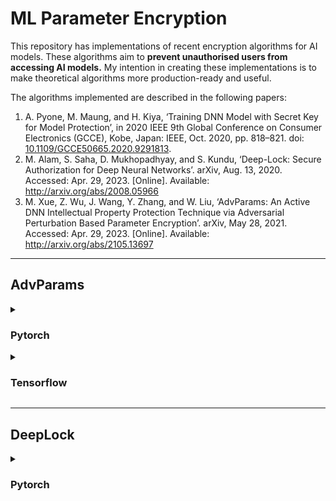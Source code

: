 # ML Parameter Encryption

This repository has implementations of recent encryption algorithms for AI models. These algorithms aim to **prevent unauthorised users from accessing AI models.** My intention in creating these implementations is to make theoretical algorithms more production-ready and useful. 

The algorithms implemented are described in the following papers: 
1. A. Pyone, M. Maung, and H. Kiya, ‘Training DNN Model with Secret Key for Model Protection’, in 2020 IEEE 9th Global Conference on Consumer Electronics (GCCE), Kobe, Japan: IEEE, Oct. 2020, pp. 818–821. doi: [10.1109/GCCE50665.2020.9291813](https://doi.org/10.1109/GCCE50665.2020.9291813).
2. M. Alam, S. Saha, D. Mukhopadhyay, and S. Kundu, ‘Deep-Lock: Secure Authorization for Deep Neural Networks’. arXiv, Aug. 13, 2020. Accessed: Apr. 29, 2023. \[Online\]. Available: http://arxiv.org/abs/2008.05966
3. M. Xue, Z. Wu, J. Wang, Y. Zhang, and W. Liu, ‘AdvParams: An Active DNN Intellectual Property Protection Technique via Adversarial Perturbation Based Parameter Encryption’. arXiv, May 28, 2021. Accessed: Apr. 29, 2023. \[Online\]. Available: http://arxiv.org/abs/2105.13697




--------------------




## AdvParams

<details><summary><h3>Pytorch</h3></summary>

This algorithm currently has a Pytorch implementation for any model derived from the [`torch.jit.ScriptModule`](https://pytorch.org/docs/stable/generated/torch.jit.ScriptModule.html#torch.jit.ScriptModule) or [`torch.nn.Module`](https://pytorch.org/docs/stable/generated/torch.nn.Module.html) class. 

Models can easily be converted between these two formats. Still, the **Module-based usage section is ideal for beginners** since it shows how to apply the core encryption functions to the common `torch.nn.Module` format.

[See this Kaggle notebook for a demo](https://www.kaggle.com/code/madhavmalhotra/advparams-parameter-encryption/notebook) of the AdvParam algorithm.




<details><summary><h3>Script-based Usage</h3></summary>

Download `/adv_params/adv_prams_pt.py` from this repository into some directory. In that same directory, **save your model** using code like the following: 

```python
import torch

# Example pretrained model. Replace with your own model.
model = torch.hub.load('pytorch/vision:v0.10.0', 'mobilenet_v2', pretrained=True)

# Convert torch.nn.Module to torch.jit.ScriptModule
model_scripted = torch.jit.script(model)

# Once you have a torch.jit.ScriptModule, save it
model_scripted.save('model_scripted.pt')
```

In addition, **save preprocessed data and associated labels** in that directory (in numpy or Pytorch pickled format). This data should be ready to directly load and input to your model's feedforward function. For an example, download the pretrained [MobileNetV2](https://paperswithcode.com/method/mobilenetv2) model and a subset of 1000 preprocessed images from the [ImageNet dataset](https://www.kaggle.com/c/imagenet-object-localization-challenge) from [this Kaggle dataset](https://kaggle.com/datasets/46f0aca63f7c255adb88e2608635096e2f423fcc7e7efb35d3c0180416f3a809).

**To encrypt the model, use the following command**. It specifies that the script should get encryption data from `encrypt_imgs.npy`, get encryption labels from `encrypt_labels.npy`, and load the model from `model_scripted.pt`. 
```bash
python3 adv_params_pt.py encrypt_imgs.npy encrypt_labels.npy model_scripted.pt
```

As an output, the script will save a secret key necessary to decrypt the model in `decryption_key.pkl`. Also, it will save the encrypted model to `encrypted_model.pt`. You can **decrypt the model** with this data using this command. It specifies that the script should get the decryption key and encrypted model from the above files, decrypt the model, and then save the decrypted model as `decrypted_model.pt`. 
```bash
python3 adv_params_pt.py decryption_key.pkl decrypted_model.pt encrypted_model.pt --decrypt-mode
```

To see other script options, run 
```
python3 adv_params_pt.py --help

usage: adv_params_pt.py [-h] [--disable-gpu] [--json-key] [--pt-data] [--decrypt-mode] [--output-model OUTPUT_MODEL] [--output-key OUTPUT_KEY] [-l MAX_LAYERS] [-b BATCH_SIZE]
                        [-p MAX_PARAMS] [-d BOUNDARY_DISTANCE] [-s STEP_SIZE] [-m LOSS_MULTIPLE]
                        data labels model

ADVERSARIAL PARAMETER ENCRYPTION This script encrypts the parameters of an input Pytorch model. The following dependencies must be installed: `json`, `torch`, `random`, `pickle`, `argparse`, `numpy`, and `datetime`.

positional arguments:
  data                  Filepath for encryption data (or secret key in decrypt mode)
  labels                Filepath for encryption labels (or location to save decrypted model in decrypt mode)
  model                 Filepath for torchscript model to encrypt/decrypt

options:
  -h, --help            show this help message and exit
  --disable-gpu         Disable GPU use
  --json-key            Save secret key as JSON
  --pt-data             Pytorch dataset files instead of numpy
  --decrypt-mode        Decrypt model with key
  --output-model OUTPUT_MODEL
                        Filepath to save model after encryption
  --output-key OUTPUT_KEY
                        Filepath to save secret key for decryption
  -l MAX_LAYERS, --max-layers MAX_LAYERS
                        Default 25. Maximum number of layers to encrypt
  -b BATCH_SIZE, --batch-size BATCH_SIZE
                        Default 32. Number of examples to process at once
  -p MAX_PARAMS, --max-params MAX_PARAMS
                        Default 25. Maximum number of parameters to encrypt per layer
  -d BOUNDARY_DISTANCE, --boundary-distance BOUNDARY_DISTANCE
                        Default 0.1. Set from 0 to 0.5. 
                        0 = encrypted parameters can be anywhere in range of existing parameters. 
                        0.5 = encrypted parameters must be existing parameter range's midpoint.
  -s STEP_SIZE, --step-size STEP_SIZE
                        Default 0.1. Step size per gradient-based update
  -m LOSS_MULTIPLE, --loss-multiple LOSS_MULTIPLE
                        Default 5. Stops training when loss has grown by N times
```

Some notes explaining the above options: 
- The **positional arguments are different for encryption mode and decryption mode**. In encryption mode, the arguments in order are `data_source.npy label_source.npy model_source.pt`. In decryption mode, the arguments in order are `decryption_key.pkl output_model_filepath.pt model_to_decrypt.pt`.
- A key aim of the algorithm is to keep encrypted (modified) parameters indistinguishable from unencrypted (original) parameters. To do this, it keeps encrypted parameter values within certain boundaries set within the range of existing parameter values in each layer. These **boundaries are computed using the boundary distance ($\beta$) as follows**:
  - $B_{low} = \min{W_l} + \beta \cdot (\max{W_l} - \min{W_l})$ - where $B_{low}$ is the lowest acceptable encrypted parameter value and $W_l$ represents the parameters of the $lth$ layer. 
  -  $B_{high} = \max{W_l} - \beta \cdot (\max{W_l} - \min{W_l})$ - where $B_{high}$ is the highest acceptable encrypted parameter value.
- The loss multiple sets the algorithm to stop encryption early if the loss has been raised (performance has been deteriorated) sufficiently. Ex: If you set this value to 5, then parameters stop being modified (encrypted) when the average loss across batches is 5 times higher than the loss prior to encryption. 

</details>







<details><summary><h3>Module-based Usage</h3></summary>

You can also import the Python script in `adv_params/adv_params_pt.py` as a module in your own Python scripts. The following dependencies must be installed: `json`, `torch`, `random`, `pickle`, `argparse`, `numpy`, and `datetime`.

Useful objects to import are:
- `EncryptionUtils`: Class to encrypt model parameters. 
- `get_layer_set`: Randomly selects model parameters for encryption. 
- `decrypt_parameters`: Decrypts a model's parameters given a secret key. 
- `secret_formatter`: Saves the secret key in a JSON/pickle format.

Here is some example code **showing how models can be encrypted**. Put this file in the same directory as `adv_params_pt.py`
```python
import torch
import pickle
import torch.nn.functional as F
from torch.utils.data import DataLoader, TensorDataset
from adv_params_pt import EncryptionUtils, get_layer_set

# Get a torch.nn.Module or torch.jit.ScriptModule however you want
model = torch.hub.load('pytorch/vision:v0.10.0', 'mobilenet_v2', pretrained=True)

# Load your dataset however you want
dataset = TensorDataset(YOUR_DATA_HERE, YOUR_LABELS_HERE)
encrypt_data = DataLoader(dataset, batch_size=32)


# Declare hyperparameters
max_layers = 25                 # max layers to encrypt
max_params = 25                 # max parameters to encrypt per layer
step_size = 0.1                 # adjusts gradient update size
loss_multiple = 5               # stop encrypting when loss raised 5x
boundary_distance = 0.1         # set 0-0.5. See docs for details
device = torch.device('cpu')

# Set a max loss to stop at
x,y = next(iter(encrypt_data))
with torch.no_grad():
    loss = F.cross_entropy(model(x), y.long())
loss_threshold = loss.item() * loss_multiple


# Encrypt the model
encrypt_layers = get_layer_set(max_layers, model) 
instance = EncryptionUtils(model, encrypt_data, encrypt_layers,
                          max_params, loss_threshold, step_size, 
                          boundary_distance, device)
secret = instance.encrypt_parameters() 


# Save your secret (decryption key) and encrypted model parameters at the end.
torch.save(model, 'encrypted_model.pkl')
f = open('decrpytion_key.pkl', 'wb')
pickle.dump(secret, f)
f.close()
```

A **note about the boundary distance hyperparameter**:
- A key aim of the algorithm is to keep encrypted (modified) parameters indistinguishable from unencrypted (original) parameters. To do this, it keeps encrypted parameter values within certain boundaries set within the range of existing parameter values in each layer. These boundaries are computed using the boundary distance ($\beta$) as follows:
  - $B_{low} = \min{W_l} + \beta \cdot (\max{W_l} - \min{W_l})$ - where $B_{low}$ is the lowest acceptable encrypted parameter value and $W_l$ represents the parameters of the $lth$ layer. 
  -  $B_{high} = \max{W_l} - \beta \cdot (\max{W_l} - \min{W_l})$ - where $B_{high}$ is the highest acceptable encrypted parameter value.

Finally, this code snippet shows **how to decrypt models**:
```python
import torch
import pickle
from adv_params_pt import decrypt_parameters

# Load encrypted data
model = torch.load(model, 'encrypted_model.pkl')
secret = pickle.load('decryption_key.pkl')

# Decrypt parameters and save model
decrypt_parameters(model, secret)
torch.save(model, 'decrypted_model.pkl')
```

</details>

</details>











<details><summary><h3>Tensorflow</h3></summary>

This algorithm currently has a Tensorflow implementation for any model derived from the [`tf.Module`](https://www.tensorflow.org/api_docs/python/tf/Module) class. This includes both the [Functional](https://www.tensorflow.org/guide/keras/functional) and [Sequential](https://www.tensorflow.org/api_docs/python/tf/keras/Sequential) API.  

[See this Kaggle notebook for a demo](https://www.kaggle.com/code/madhavmalhotra/tf-fork-of-advparams-parameter-encryption/notebook) of the AdvParam algorithm.






<details><summary><h3>Script-based Usage</h3></summary>

Download `/adv_params/adv_prams_tf.py` from this repository into some directory. In that same directory, **save your model** using code like the following: 
```python
import tensorflow as tf

# Example pretrained model. Replace with your own model.
model = tf.keras.applications.mobilenet_v2.MobileNetV2(
    input_shape=None,
    alpha=1.0,
    weights='imagenet',
    classifier_activation=None) # we want to get back model logits
model.trainable = True

# Save model
model.save('saved_model/raw_model')
```

In addition, **save preprocessed data and associated labels** in that directory (in numpy format). This data should be ready to directly load and input to your model's feedforward function. For an example, download a subset of 1000 preprocessed images from the [ImageNet dataset](https://www.kaggle.com/c/imagenet-object-localization-challenge) from [this Kaggle dataset](https://kaggle.com/datasets/46f0aca63f7c255adb88e2608635096e2f423fcc7e7efb35d3c0180416f3a809). You can use them with the MobileNetV2 model above. Just be sure to reshape the images to have the channel dimension last: 
```python
import tensorflow as tf
import numpy as np

encrypt_imgs = tf.constant(np.load('YOUR_DIR_HERE/encrypt_imgs.npy'), dtype=tf.float32)

# Need to reshape channels to be last dim for MobileNetV2
encrypt_imgs = tf.transpose(encrypt_imgs, perm=[0, 2, 3, 1])
```

**To encrypt the model, use the following command**. It specifies that the script should get encryption data from `encrypt_imgs.npy`, get encryption labels from `encrypt_labels.npy`, and load the model from `saved_model/raw_model`. 
```bash
python3 adv_params_tf.py encrypt_imgs.npy encrypt_labels.npy saved_model/raw_model
```

As an output, the script will save a secret key necessary to decrypt the model in `decryption_key.pkl`. Also, it will save the encrypted model to `saved_model/encrypted_model`. You can **decrypt the model** with this data using the next command. It specifies that the script should get the decryption key and encrypted model from the above files, decrypt the model, and then save the decrypted model as `saved_model/decrypted_model`. 
```bash
python3 adv_params_tf.py decryption_key.pkl saved_model/encrypted_model saved_model/decrypted_model --decrypt-mode
```

To see other script options, run 
```
python3 adv_params_tf.py --help

usage: temp.py [-h] [--disable-gpu] [--json-key] [--decrypt-mode] [--output-model OUTPUT_MODEL] [--output-key OUTPUT_KEY] [-l MAX_LAYERS] [-b BATCH_SIZE] [-p MAX_PARAMS] [-d BOUNDARY_DISTANCE] [-s STEP_SIZE] [-m LOSS_MULTIPLE] data labels model

ADVERSARIAL PARAMETER ENCRYPTION This script encrypts the parameters of an input Tensorflow model. The following dependencies are required: `os`, `json`, `tensorflow`, `random`, `pickle`, `argparse`, `numpy`, and `datetime`.

positional arguments:
  data                  Filepath for encryption data (or secret key in decrypt mode)
  labels                Filepath for encryption labels (or location to save decrypted model in decrypt mode)
  model                 Filepath for tensorflow model to encrypt/decrypt

options:
  -h, --help            show this help message and exit
  --disable-gpu         Disable GPU use
  --json-key            Save secret key as JSON
  --decrypt-mode        Decrypt model with key
  --output-model OUTPUT_MODEL
                        Default saved_model/encrypted_model. Filepath to save model after encryption. Must include parent directory and empty subdirectory.
  --output-key OUTPUT_KEY
                        Default decryption_key.pkl. Filepath to save secret key for decryption
  -l MAX_LAYERS, --max-layers MAX_LAYERS
                        Default 25. Maximum number of layers to encrypt
  -b BATCH_SIZE, --batch-size BATCH_SIZE
                        Default 32. Number of examples to process at once
  -p MAX_PARAMS, --max-params MAX_PARAMS
                        Default 25. Maximum number of parameters to encrypt per layer
  -d BOUNDARY_DISTANCE, --boundary-distance BOUNDARY_DISTANCE
                        Default 0.1. Set from 0 to 0.5. 
                        0 = extreme where encrypted parameter values can be anywhere in range of existing parameter values. 
                        0.5 = extreme where encrypted parameter values can only be at the midpoint of the range of existing     
                        parameter values.
  -s STEP_SIZE, --step-size STEP_SIZE
                        Default 0.1. Step size per gradient-based update
  -m LOSS_MULTIPLE, --loss-multiple LOSS_MULTIPLE
                        Default 5. Stops training when the loss has grown by N times
```

Some notes explaining the above options: 
- The **positional arguments are different for encryption mode and decryption mode**. In encryption mode, the arguments in order are `data_source.npy label_source.npy model_dir`. In decryption mode, the arguments in order are `decryption_key.pkl output_model_dir model_to_decrypt_dir`.
- A key aim of the algorithm is to keep encrypted (modified) parameters indistinguishable from unencrypted (original) parameters. To do this, it keeps encrypted parameter values within certain boundaries set within the range of existing parameter values in each layer. These **boundaries are computed using the boundary distance ($\beta$) as follows**:
  - $B_{low} = \min{W_l} + \beta \cdot (\max{W_l} - \min{W_l})$ - where $B_{low}$ is the lowest acceptable encrypted parameter value and $W_l$ represents the parameters of the $lth$ layer. 
  -  $B_{high} = \max{W_l} - \beta \cdot (\max{W_l} - \min{W_l})$ - where $B_{high}$ is the highest acceptable encrypted parameter value.
- The loss multiple sets the algorithm to stop encryption early if the loss has been raised (performance has been deteriorated) sufficiently. Ex: If you set this value to 5, then parameters stop being modified (encrypted) when the average loss across batches is 5 times higher than the loss prior to encryption. 

</details>

<details><summary><h3>Module-based Usage</h3></summary>

You can also import the Python script in `adv_params/adv_params_tf.py` as a module in your own Python scripts. The following dependencies must be installed: `json`, `tensorflow`, `random`, `pickle`, `argparse`, `numpy`, and `datetime`.

Useful objects to import are:
- `EncryptionUtils`: Class to encrypt model parameters. 
- `get_layer_set`: Randomly selects model parameters for encryption. 
- `decrypt_parameters`: Decrypts a model's parameters given a secret key. 
- `secret_formatter`: Saves the secret key in a JSON/pickle format.

Here is some example code **showing how models can be encrypted**. Put this file in the same directory as `adv_params_tf.py`
```python
import os
import pickle
import tensorflow as tf
from adv_params_tf import EncryptionUtils, get_layer_set

# Get a tf.Module (or derivative class) however you want
model = tf.keras.applications.mobilenet_v2.MobileNetV2(
    input_shape=None,
    alpha=1.0,
    weights='imagenet',
    classifier_activation=None) 
model.trainable = True

# Load your dataset however you want
dataset = tf.data.Dataset.from_tensor_slices((YOUR_DATA_HERE, YOUR_LABELS_HERE))
encrypt_data = dataset.batch(32)


# Declare hyperparameters
max_layers = 25             # max layers to encrypt
max_params = 25             # max parameters to encrypt per layer
step_size = 0.1             # adjusts gradient update size
loss_multiple = 5           # stop encrypting when loss raised 5x
boundary_distance = 0.1     # set 0-0.5. See docs for details
device = 'cpu'

# Set a max loss to stop at
x,y = next(iter(encrypt_data))
loss = tf.keras.losses.sparse_categorical_crossentropy(y, model(x), from_logits=True)
loss = tf.math.reduce_mean(loss)
loss_threshold = float(loss) * loss_multiple


# Encrypt the model
encrypt_layers = get_layer_set(max_layers, model) 
instance = EncryptionUtils(model, encrypt_data, encrypt_layers,
                          max_params, loss_threshold, step_size, 
                          boundary_distance, device)
secret = instance.encrypt_parameters() 


# Save your encrypted model parameters
filepath = 'saved_model/encrypted_model'
if not os.path.exists(filepath):
    os.makedirs(filepath)
model.save(filepath)

# Save your secret (decryption key)
f = open('decrpytion_key.pkl', 'wb')
pickle.dump(secret, f)
f.close()
```

A **note about the boundary distance hyperparameter**:
- A key aim of the algorithm is to keep encrypted (modified) parameters indistinguishable from unencrypted (original) parameters. To do this, it keeps encrypted parameter values within certain boundaries set within the range of existing parameter values in each layer. These boundaries are computed using the boundary distance ($\beta$) as follows:
  - $B_{low} = \min{W_l} + \beta \cdot (\max{W_l} - \min{W_l})$ - where $B_{low}$ is the lowest acceptable encrypted parameter value and $W_l$ represents the parameters of the $lth$ layer. 
  -  $B_{high} = \max{W_l} - \beta \cdot (\max{W_l} - \min{W_l})$ - where $B_{high}$ is the highest acceptable encrypted parameter value.

Finally, this code snippet shows **how to decrypt models**:
```python
import pickle
import tensorflow as tf
from adv_params_tf import decrypt_parameters

# Load encrypted data
device = 'cpu'
with tf.device(device):
        model = tf.keras.models.load_model('saved_model/encrypted_model')
        model.trainable = True
secret = pickle.load('decryption_key.pkl')

# Decrypt parameters and save model
decrypt_parameters(model, secret)
model.save('saved_model/decrypted_model')
```

</details>

</details>












--------------------












## DeepLock

<details><summary><h3>Pytorch</h3></summary>

This algorithm currently has a Pytorch implementation for any model derived from the [`torch.jit.ScriptModule`](https://pytorch.org/docs/stable/generated/torch.jit.ScriptModule.html#torch.jit.ScriptModule) or [`torch.nn.Module`](https://pytorch.org/docs/stable/generated/torch.nn.Module.html) class. 

Models can easily be converted between these two formats. Still, the **Module-based usage section is ideal for beginners** since it shows how to apply the core encryption functions to the common `torch.nn.Module` format.

[See this Kaggle notebook for a demo](https://www.kaggle.com/code/madhavmalhotra/deeplock-parameter-encryption) of the DeepLock algorithm.




<details><summary><h3>Script-based Usage</h3></summary>

Download `/deep_lock/deep_lock_pt.py` from this repository into some directory. In that same directory, **save your model** using code like the following: 

```python
import torch

# Example pretrained model. Replace with your own model.
model = torch.hub.load('pytorch/vision:v0.10.0', 'mobilenet_v2', pretrained=True)

# Convert torch.nn.Module to torch.jit.ScriptModule
model_scripted = torch.jit.script(model)

# Once you have a torch.jit.ScriptModule, save it
model_scripted.save('model_scripted.pt')
```

In addition, **save preprocessed data and associated labels** in that directory (in numpy or Pytorch pickled format). This data should be ready to directly load and input to your model's feedforward function. For an example, download the pretrained [MobileNetV2](https://paperswithcode.com/method/mobilenetv2) model and a subset of 1000 preprocessed images from the [ImageNet dataset](https://www.kaggle.com/c/imagenet-object-localization-challenge) from [this Kaggle dataset](https://kaggle.com/datasets/46f0aca63f7c255adb88e2608635096e2f423fcc7e7efb35d3c0180416f3a809).

**To encrypt the model, use the following command**. It specifies that the script should get encryption data from `encrypt_imgs.npy`, get encryption labels from `encrypt_labels.npy`, and load the model from `model_scripted.pt`. 
```bash
python3 adv_params_pt.py encrypt_imgs.npy encrypt_labels.npy model_scripted.pt
```

As an output, the script will save a secret key necessary to decrypt the model in `decryption_key.pkl`. Also, it will save the encrypted model to `encrypted_model.pt`. You can **decrypt the model** with this data using this command. It specifies that the script should get the decryption key and encrypted model from the above files, decrypt the model, and then save the decrypted model as `decrypted_model.pt`. 
```bash
python3 adv_params_pt.py decryption_key.pkl decrypted_model.pt encrypted_model.pt --decrypt-mode
```

To see other script options, run 
```
python3 adv_params_pt.py --help

usage: adv_params_pt.py [-h] [--disable-gpu] [--json-key] [--pt-data] [--decrypt-mode] [--output-model OUTPUT_MODEL] [--output-key OUTPUT_KEY] [-l MAX_LAYERS] [-b BATCH_SIZE]
                        [-p MAX_PARAMS] [-d BOUNDARY_DISTANCE] [-s STEP_SIZE] [-m LOSS_MULTIPLE]
                        data labels model

ADVERSARIAL PARAMETER ENCRYPTION This script encrypts the parameters of an input Pytorch model. The following dependencies must be installed: `json`, `torch`, `random`, `pickle`, `argparse`, `numpy`, and `datetime`.

positional arguments:
  data                  Filepath for encryption data (or secret key in decrypt mode)
  labels                Filepath for encryption labels (or location to save decrypted model in decrypt mode)
  model                 Filepath for torchscript model to encrypt/decrypt

options:
  -h, --help            show this help message and exit
  --disable-gpu         Disable GPU use
  --json-key            Save secret key as JSON
  --pt-data             Pytorch dataset files instead of numpy
  --decrypt-mode        Decrypt model with key
  --output-model OUTPUT_MODEL
                        Filepath to save model after encryption
  --output-key OUTPUT_KEY
                        Filepath to save secret key for decryption
  -l MAX_LAYERS, --max-layers MAX_LAYERS
                        Default 25. Maximum number of layers to encrypt
  -b BATCH_SIZE, --batch-size BATCH_SIZE
                        Default 32. Number of examples to process at once
  -p MAX_PARAMS, --max-params MAX_PARAMS
                        Default 25. Maximum number of parameters to encrypt per layer
  -d BOUNDARY_DISTANCE, --boundary-distance BOUNDARY_DISTANCE
                        Default 0.1. Set from 0 to 0.5. 
                        0 = encrypted parameters can be anywhere in range of existing parameters. 
                        0.5 = encrypted parameters must be existing parameter range's midpoint.
  -s STEP_SIZE, --step-size STEP_SIZE
                        Default 0.1. Step size per gradient-based update
  -m LOSS_MULTIPLE, --loss-multiple LOSS_MULTIPLE
                        Default 5. Stops training when loss has grown by N times
```

Some notes explaining the above options: 
- The **positional arguments are different for encryption mode and decryption mode**. In encryption mode, the arguments in order are `data_source.npy label_source.npy model_source.pt`. In decryption mode, the arguments in order are `decryption_key.pkl output_model_filepath.pt model_to_decrypt.pt`.
- A key aim of the algorithm is to keep encrypted (modified) parameters indistinguishable from unencrypted (original) parameters. To do this, it keeps encrypted parameter values within certain boundaries set within the range of existing parameter values in each layer. These **boundaries are computed using the boundary distance ($\beta$) as follows**:
  - $B_{low} = \min{W_l} + \beta \cdot (\max{W_l} - \min{W_l})$ - where $B_{low}$ is the lowest acceptable encrypted parameter value and $W_l$ represents the parameters of the $lth$ layer. 
  -  $B_{high} = \max{W_l} - \beta \cdot (\max{W_l} - \min{W_l})$ - where $B_{high}$ is the highest acceptable encrypted parameter value.
- The loss multiple sets the algorithm to stop encryption early if the loss has been raised (performance has been deteriorated) sufficiently. Ex: If you set this value to 5, then parameters stop being modified (encrypted) when the average loss across batches is 5 times higher than the loss prior to encryption. 

</details>







<details><summary><h3>Module-based Usage</h3></summary>

You can also import the Python script in `adv_params/adv_params_pt.py` as a module in your own Python scripts. The following dependencies must be installed: `json`, `torch`, `random`, `pickle`, `argparse`, `numpy`, and `datetime`.

Useful objects to import are:
- `EncryptionUtils`: Class to encrypt model parameters. 
- `get_layer_set`: Randomly selects model parameters for encryption. 
- `decrypt_parameters`: Decrypts a model's parameters given a secret key. 
- `secret_formatter`: Saves the secret key in a JSON/pickle format.

Here is some example code **showing how models can be encrypted**. Put this file in the same directory as `adv_params_pt.py`
```python
import torch
import pickle
import torch.nn.functional as F
from torch.utils.data import DataLoader, TensorDataset
from adv_params_pt import EncryptionUtils, get_layer_set

# Get a torch.nn.Module or torch.jit.ScriptModule however you want
model = torch.hub.load('pytorch/vision:v0.10.0', 'mobilenet_v2', pretrained=True)

# Load your dataset however you want
dataset = TensorDataset(YOUR_DATA_HERE, YOUR_LABELS_HERE)
encrypt_data = DataLoader(dataset, batch_size=32)


# Declare hyperparameters
max_layers = 25                 # max layers to encrypt
max_params = 25                 # max parameters to encrypt per layer
step_size = 0.1                 # adjusts gradient update size
loss_multiple = 5               # stop encrypting when loss raised 5x
boundary_distance = 0.1         # set 0-0.5. See docs for details
device = torch.device('cpu')

# Set a max loss to stop at
x,y = next(iter(encrypt_data))
with torch.no_grad():
    loss = F.cross_entropy(model(x), y.long())
loss_threshold = loss.item() * loss_multiple


# Encrypt the model
encrypt_layers = get_layer_set(max_layers, model) 
instance = EncryptionUtils(model, encrypt_data, encrypt_layers,
                          max_params, loss_threshold, step_size, 
                          boundary_distance, device)
secret = instance.encrypt_parameters() 


# Save your secret (decryption key) and encrypted model parameters at the end.
torch.save(model, 'encrypted_model.pkl')
f = open('decrpytion_key.pkl', 'wb')
pickle.dump(secret, f)
f.close()
```

A **note about the boundary distance hyperparameter**:
- A key aim of the algorithm is to keep encrypted (modified) parameters indistinguishable from unencrypted (original) parameters. To do this, it keeps encrypted parameter values within certain boundaries set within the range of existing parameter values in each layer. These boundaries are computed using the boundary distance ($\beta$) as follows:
  - $B_{low} = \min{W_l} + \beta \cdot (\max{W_l} - \min{W_l})$ - where $B_{low}$ is the lowest acceptable encrypted parameter value and $W_l$ represents the parameters of the $lth$ layer. 
  -  $B_{high} = \max{W_l} - \beta \cdot (\max{W_l} - \min{W_l})$ - where $B_{high}$ is the highest acceptable encrypted parameter value.

Finally, this code snippet shows **how to decrypt models**:
```python
import torch
import pickle
from adv_params_pt import decrypt_parameters

# Load encrypted data
model = torch.load(model, 'encrypted_model.pkl')
secret = pickle.load('decryption_key.pkl')

# Decrypt parameters and save model
decrypt_parameters(model, secret)
torch.save(model, 'decrypted_model.pkl')
```

</details>

</details>











